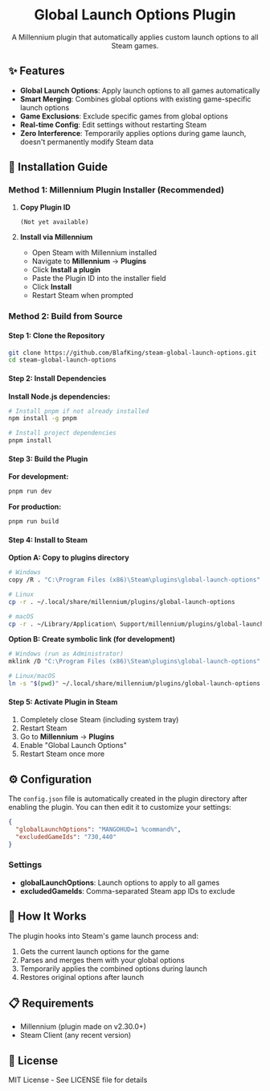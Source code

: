 <div align="center">

# Global Launch Options Plugin

A Millennium plugin that automatically applies custom launch options to all Steam games.

</div>

## ✨ Features

- **Global Launch Options**: Apply launch options to all games automatically
- **Smart Merging**: Combines global options with existing game-specific launch options
- **Game Exclusions**: Exclude specific games from global options
- **Real-time Config**: Edit settings without restarting Steam
- **Zero Interference**: Temporarily applies options during game launch, doesn't permanently modify Steam data

## 🚀 Installation Guide

### Method 1: Millennium Plugin Installer (Recommended)

1. **Copy Plugin ID**
   ```
   (Not yet available)
   ```

2. **Install via Millennium**
   - Open Steam with Millennium installed
   - Navigate to **Millennium** → **Plugins**
   - Click **Install a plugin**
   - Paste the Plugin ID into the installer field
   - Click **Install**
   - Restart Steam when prompted

### Method 2: Build from Source

#### Step 1: Clone the Repository

```bash
git clone https://github.com/BlafKing/steam-global-launch-options.git
cd steam-global-launch-options
```

#### Step 2: Install Dependencies

**Install Node.js dependencies:**

```bash
# Install pnpm if not already installed
npm install -g pnpm

# Install project dependencies
pnpm install
```

#### Step 3: Build the Plugin

**For development:**

```bash
pnpm run dev
```

**For production:**

```bash
pnpm run build
```

#### Step 4: Install to Steam

**Option A: Copy to plugins directory**

```bash
# Windows
copy /R . "C:\Program Files (x86)\Steam\plugins\global-launch-options"

# Linux
cp -r . ~/.local/share/millennium/plugins/global-launch-options

# macOS
cp -r . ~/Library/Application\ Support/millennium/plugins/global-launch-options
```

**Option B: Create symbolic link (for development)**

```bash
# Windows (run as Administrator)
mklink /D "C:\Program Files (x86)\Steam\plugins\global-launch-options" "%CD%"

# Linux/macOS
ln -s "$(pwd)" ~/.local/share/millennium/plugins/global-launch-options
```

#### Step 5: Activate Plugin in Steam

1. Completely close Steam (including system tray)
2. Restart Steam
3. Go to **Millennium** → **Plugins**
4. Enable "Global Launch Options"
5. Restart Steam once more

## ⚙️ Configuration

The `config.json` file is automatically created in the plugin directory after enabling the plugin. You can then edit it to customize your settings:

```json
{
  "globalLaunchOptions": "MANGOHUD=1 %command%",
  "excludedGameIds": "730,440"
}
```

### Settings

- **globalLaunchOptions**: Launch options to apply to all games
- **excludedGameIds**: Comma-separated Steam app IDs to exclude

## 🔧 How It Works

The plugin hooks into Steam's game launch process and:
1. Gets the current launch options for the game
2. Parses and merges them with your global options
3. Temporarily applies the combined options during launch
4. Restores original options after launch

## 📋 Requirements

- Millennium (plugin made on v2.30.0+)
- Steam Client (any recent version)

## 📄 License

MIT License - See LICENSE file for details